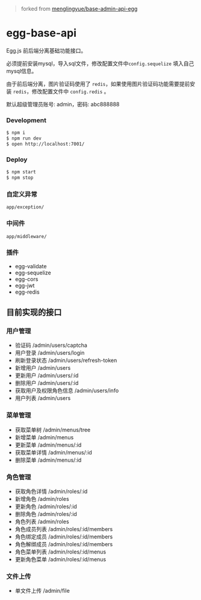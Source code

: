 > forked from [menglingyue/base-admin-api-egg](https://gitee.com/menglingyue/base-admin-api-egg/tree/master)
# egg-base-api

Egg.js 前后端分离基础功能接口。

必须提前安装mysql，导入sql文件，修改配置文件中`config.sequelize` 填入自己mysql信息。

由于前后端分离，图片验证码使用了 `redis`，如果使用图片验证码功能需要提前安装 `redis`，修改配置文件中 `config.redis` 。

默认超级管理员账号: admin，密码: abc888888

### Development

```bash
$ npm i
$ npm run dev
$ open http://localhost:7001/
```

### Deploy

```bash
$ npm start
$ npm stop
```

### 自定义异常

~~~
app/exception/
~~~

### 中间件

~~~
app/middleware/
~~~

### 插件

+ egg-validate
+ egg-sequelize
+ egg-cors
+ egg-jwt
+ egg-redis

## 目前实现的接口

### 用户管理

+ 验证码 /admin/users/captcha
+ 用户登录 /admin/users/login
+ 刷新登录状态 /admin/users/refresh-token
+ 新增用户 /admin/users
+ 更新用户 /admin/users/:id
+ 删除用户 /admin/users/:id
+ 获取用户及权限角色信息 /admin/users/info
+ 用户列表 /admin/users

### 菜单管理

+ 获取菜单树 /admin/menus/tree
+ 新增菜单 /admin/menus
+ 更新菜单 /admin/menus/:id
+ 获取菜单详情 /admin/menus/:id
+ 删除菜单 /admin/menus/:id

### 角色管理

+ 获取角色详情 /admin/roles/:id
+ 新增角色 /admin/roles
+ 更新角色 /admin/roles/:id
+ 删除角色 /admin/roles/:id
+ 角色列表 /admin/roles
+ 角色成员列表 /admin/roles/:id/members
+ 角色绑定成员 /admin/roles/:id/members
+ 角色解绑成员 /admin/roles/:id/members
+ 角色菜单列表 /admin/roles/:id/menus
+ 更新角色菜单 /admin/roles/:id/menus

### 文件上传

+ 单文件上传 /admin/file
